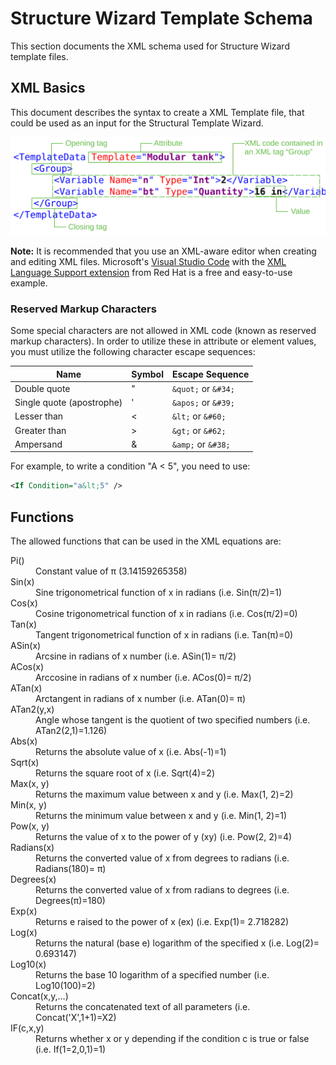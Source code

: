 # Structure Wizard Template Schema

This section documents the XML schema used for Structure Wizard template files.

## XML Basics

This document describes the syntax to create a XML Template file, that could be used as an input for the Structural Template Wizard.

![Annotated description of basic XML structure](image/XML%20Structural%20Diagram.svg "Basic XML structure")

**Note:** It is recommended that you use an XML-aware editor when creating and editing XML files. Microsoft's [Visual Studio Code](https://code.visualstudio.com/) with the [XML Language Support extension](https://marketplace.visualstudio.com/items?itemName=redhat.vscode-xml) from Red Hat is a free and easy-to-use example.

### Reserved Markup Characters

Some special characters are not allowed in XML code (known as reserved markup characters). In order to utilize these in attribute or element values, you must utilize the following character escape sequences:

| Name | Symbol | Escape Sequence |
| ---- | ------ | --------------- |
| Double quote | " | `&quot;` or `&#34;` |
| Single quote (apostrophe) | ' | `&apos;` or `&#39;` |
| Lesser than |  < | `&lt;` or `&#60;` |
| Greater than | > | `&gt;` or `&#62;` |
| Ampersand | & | `&amp;` or `&#38;` |

For example, to write a condition "A < 5", you need to use:
```xml
<If Condition="a&lt;5" />
```
## Functions

The allowed functions that can be used in the XML equations are:

<dl>
  <dt>Pi()</dt>
  <dd>Constant value of π (3.14159265358)</dd>
                 
  <dt>Sin(x)</dt>
  <dd>Sine trigonometrical function of x in radians (i.e. Sin(π/2)=1)</dd>
                  
  <dt>Cos(x)</dt>
  <dd>Cosine trigonometrical function of x in radians (i.e. Cos(π/2)=0)</dd>
                
  <dt>Tan(x)</dt>
  <dd>Tangent trigonometrical function of x in radians (i.e. Tan(π)=0)</dd>
                  
  <dt>ASin(x)</dt>
  <dd>Arcsine in radians of x number (i.e. ASin(1)= π/2)</dd>
                  
  <dt>ACos(x)</dt>
  <dd>Arccosine in radians of x number (i.e. ACos(0)= π/2)</dd>
                    
  <dt>ATan(x)</dt>
  <dd>Arctangent in radians of x number (i.e. ATan(0)= π)</dd>
                  
  <dt>ATan2(y,x)</dt>
  <dd>Angle whose tangent is the quotient of two specified numbers (i.e. ATan2(2,1)=1.126)</dd>
                  
  <dt>Abs(x)</dt>
  <dd>Returns the absolute value of x (i.e. Abs(-1)=1)</dd>
                  
  <dt>Sqrt(x)</dt>
  <dd>Returns the square root of x (i.e. Sqrt(4)=2)</dd>
                    
  <dt>Max(x, y)</dt>
  <dd>Returns the maximum value between x and y (i.e. Max(1, 2)=2)</dd>
                   
  <dt>Min(x, y)</dt>
  <dd>Returns the minimum value between x and y (i.e. Min(1, 2)=1)</dd>
                    
  <dt>Pow(x, y)</dt>
  <dd>Returns the value of x to the power of y (xy) (i.e. Pow(2, 2)=4)</dd>
                  
  <dt>Radians(x)</dt>
  <dd>Returns the converted value of x from degrees to radians (i.e. Radians(180)= π)</dd>
                   
  <dt>Degrees(x)</dt>
  <dd>Returns the converted value of x from radians to degrees (i.e. Degrees(π)=180)</dd>
                  
  <dt>Exp(x)</dt>
  <dd>Returns e raised to the power of x (ex) (i.e. Exp(1)= 2.718282)</dd>
                   
  <dt>Log(x)</dt>
  <dd>Returns the natural (base e) logarithm of the specified x (i.e. Log(2)= 0.693147)</dd>
                  
  <dt>Log10(x)</dt>
  <dd>Returns the base 10 logarithm of a specified number (i.e. Log10(100)=2)</dd>
                  
  <dt>Concat(x,y,…)</dt>
  <dd>Returns the concatenated text of all parameters (i.e. Concat('X',1+1)=X2)</dd>
                    
  <dt>IF(c,x,y)</dt>
  <dd>Returns whether x or y depending if the condition c is true or false (i.e. If(1=2,0,1)=1)</dd>
                   
</dl>

